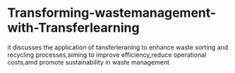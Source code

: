 # Transforming-wastemanagement-with-Transferlearning
it discusses the application of tansferleraning  to enhance waste sorting and recycling processes,aiming to improve efficiency,reduce operational costs,amd promote sustainability in waste management
